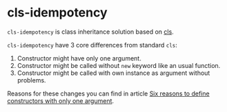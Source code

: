 # cls-idempotency

`cls-idempotency` is class inheritance solution based on [cls](https://github.com/benjamn/cls).

`cls-idempotency` have 3 core differences from standard `cls`:

1. Constructor might have only one argument.
2. Constructor might be called without `new` keyword like an usual function.
3. Constructor might be called with own instance as argument without problems.

Reasons for these changes you can find in article
[Six reasons to define constructors with only one argument](http://gcanti.github.io/2014/09/25/six-reasons-to-define-constructors-with-only-one-argument.html).
